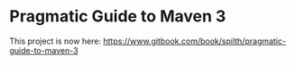 # Pragmatic Guide to Maven 3

This project is now here: <https://www.gitbook.com/book/spilth/pragmatic-guide-to-maven-3>
